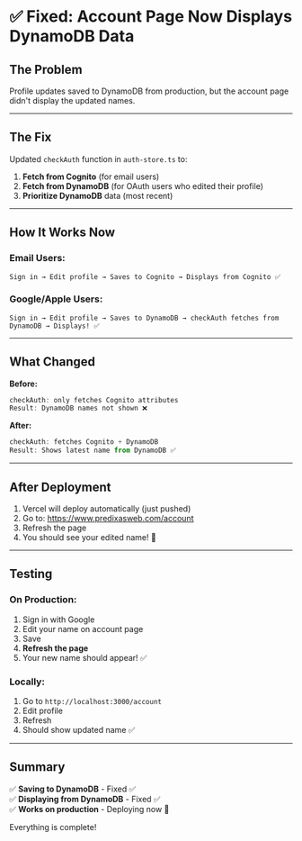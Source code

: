 # ✅ Fixed: Account Page Now Displays DynamoDB Data

## The Problem

Profile updates saved to DynamoDB from production, but the account page didn't display the updated names.

---

## The Fix

Updated `checkAuth` function in `auth-store.ts` to:

1. **Fetch from Cognito** (for email users)
2. **Fetch from DynamoDB** (for OAuth users who edited their profile)
3. **Prioritize DynamoDB** data (most recent)

---

## How It Works Now

### Email Users:
```
Sign in → Edit profile → Saves to Cognito → Displays from Cognito ✅
```

### Google/Apple Users:
```
Sign in → Edit profile → Saves to DynamoDB → checkAuth fetches from DynamoDB → Displays! ✅
```

---

## What Changed

**Before:**
```typescript
checkAuth: only fetches Cognito attributes
Result: DynamoDB names not shown ❌
```

**After:**
```typescript
checkAuth: fetches Cognito + DynamoDB
Result: Shows latest name from DynamoDB ✅
```

---

## After Deployment

1. Vercel will deploy automatically (just pushed)
2. Go to: https://www.predixasweb.com/account
3. Refresh the page
4. You should see your edited name! 🎉

---

## Testing

### On Production:
1. Sign in with Google
2. Edit your name on account page
3. Save
4. **Refresh the page**
5. Your new name should appear! ✅

### Locally:
1. Go to `http://localhost:3000/account`
2. Edit profile
3. Refresh
4. Should show updated name ✅

---

## Summary

✅ **Saving to DynamoDB** - Fixed ✅  
✅ **Displaying from DynamoDB** - Fixed ✅  
✅ **Works on production** - Deploying now 🚀  

Everything is complete!





